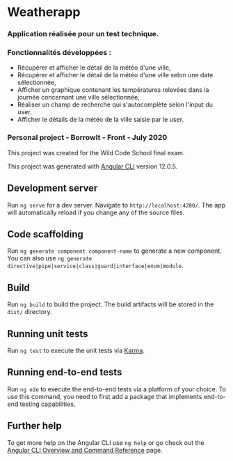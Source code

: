 # Weatherapp

### Application réalisée pour un test technique.
### Fonctionnalités développées :
- Récupérer et afficher le détail de la météo d'une ville,
- Récupérer et afficher le détail de la météo d'une ville selon une date sélectionnée,
- Afficher un graphique contenant les températures relevées dans la journée concernant une ville sélectionnée,
- Réaliser un champ de recherche qui s'autocomplète selon l'input du user.
- Afficher le détails de la météo de la ville saisie par le user.

### Personal project - BorrowIt - Front - July 2020
This project was created for the Wild Code School final exam. 

This project was generated with [Angular CLI](https://github.com/angular/angular-cli) version 12.0.5.

## Development server

Run `ng serve` for a dev server. Navigate to `http://localhost:4200/`. The app will automatically reload if you change any of the source files.

## Code scaffolding

Run `ng generate component component-name` to generate a new component. You can also use `ng generate directive|pipe|service|class|guard|interface|enum|module`.

## Build

Run `ng build` to build the project. The build artifacts will be stored in the `dist/` directory.

## Running unit tests

Run `ng test` to execute the unit tests via [Karma](https://karma-runner.github.io).

## Running end-to-end tests

Run `ng e2e` to execute the end-to-end tests via a platform of your choice. To use this command, you need to first add a package that implements end-to-end testing capabilities.

## Further help

To get more help on the Angular CLI use `ng help` or go check out the [Angular CLI Overview and Command Reference](https://angular.io/cli) page.
